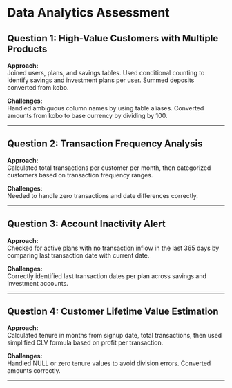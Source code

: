 # Data Analytics Assessment

## Question 1: High-Value Customers with Multiple Products
**Approach:**  
Joined users, plans, and savings tables. Used conditional counting to identify savings and investment plans per user. Summed deposits converted from kobo.

**Challenges:**  
Handled ambiguous column names by using table aliases. Converted amounts from kobo to base currency by dividing by 100.

---

## Question 2: Transaction Frequency Analysis
**Approach:**  
Calculated total transactions per customer per month, then categorized customers based on transaction frequency ranges.

**Challenges:**  
Needed to handle zero transactions and date differences correctly.

---

## Question 3: Account Inactivity Alert
**Approach:**  
Checked for active plans with no transaction inflow in the last 365 days by comparing last transaction date with current date.

**Challenges:**  
Correctly identified last transaction dates per plan across savings and investment accounts.

---

## Question 4: Customer Lifetime Value Estimation
**Approach:**  
Calculated tenure in months from signup date, total transactions, then used simplified CLV formula based on profit per transaction.

**Challenges:**  
Handled NULL or zero tenure values to avoid division errors. Converted amounts correctly.

---
